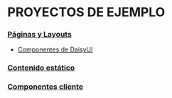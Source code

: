 # PROYECTOS DE EJEMPLO

### [Páginas y Layouts](https://github.com/jamj2000/nxapp-router)
- [Componentes de DaisyUI](https://github.com/jamj2000/nxdaisyui)
### [Contenido estático](https://github.com/jamj2000/nx-static)
### [Componentes cliente](https://github.com/jamj2000/nxcart)
